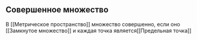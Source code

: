 ## Совершенное множество
В [[Метрическое пространство]] множество совершенно, если оно [[Замкнутое множество]] и каждая точка является[[Предельная точка]]